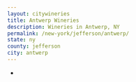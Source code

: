 ```yaml
---
layout: citywineries
title: Antwerp Wineries
description: Wineries in Antwerp, NY
permalink: /new-york/jefferson/antwerp/
state: ny
county: jefferson
city: antwerp
---
```

-
